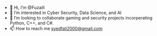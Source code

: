 - 👋 Hi, I’m @Fuzaill
- 👀 I’m interested in Cyber Security, Data Science, and AI
- 💞️ I’m looking to collaborate gaming and security projects incorperating Python, C++, and C#.
- 📫 How to reach me syedfali2000@gmail.com 

<!---
Fuzaill/Fuzaill is a ✨ special ✨ repository because its `README.md` (this file) appears on your GitHub profile.
You can click the Preview link to take a look at your changes.
--->
